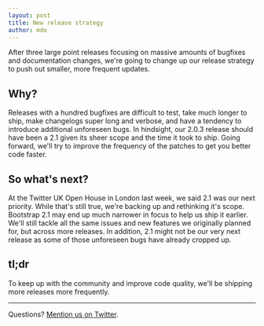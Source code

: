 ```yaml
---
layout: post
title: New release strategy
author: mdo
---
```


After three large point releases focusing on massive amounts of bugfixes and documentation changes, we're going to change up our release strategy to push out smaller, more frequent updates.

## Why?

Releases with a hundred bugfixes are difficult to test, take much longer to ship, make changelogs super long and verbose, and have a tendency to introduce additional unforeseen bugs. In hindsight, our 2.0.3 release should have been a 2.1 given its sheer scope and the time it took to ship. Going forward, we'll try to improve the frequency of the patches to get you better code faster.

## So what's next?

At the Twitter UK Open House in London last week, we said 2.1 was our next priority. While that's still true, we're backing up and rethinking it's scope. Bootstrap 2.1 may end up much narrower in focus to help us ship it earlier. We'll still tackle all the same issues and new features we originally planned for, but across more releases. In addition, 2.1 might not be our very next release as some of those unforeseen bugs have already cropped up.

## tl;dr

To keep up with the community and improve code quality, we'll be shipping more releases more frequently.

-----

Questions? [Mention us on Twitter](https://twitter.com/getbootstrap).
